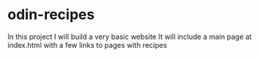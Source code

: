 # odin-recipes
In this project I will build a very basic website
It will include a main page at index.html with a few links to pages with recipes